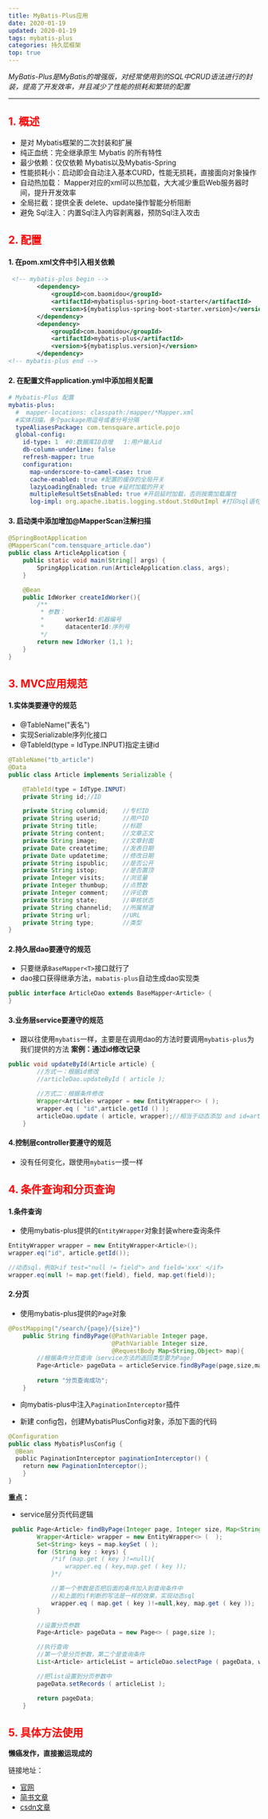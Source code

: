 ```yaml
---
title: MyBatis-Plus应用
date: 2020-01-19 
updated: 2020-01-19 
tags: mybatis-plus
categories: 持久层框架
top: true
---
```


 *MyBatis-Plus是MyBatis的增强版，对经常使用到的SQL中CRUD语法进行的封装，提高了开发效率，并且减少了性能的损耗和繁琐的配置*

<!-- more -->

---



## <font color=red>1. 概述</font>

- 是对 Mybatis框架的二次封装和扩展
- 纯正血统：完全继承原生 Mybatis 的所有特性
- 最少依赖：仅仅依赖 Mybatis以及Mybatis-Spring
- 性能损耗小：启动即会自动注入基本CURD，性能无损耗，直接面向对象操作
- 自动热加载： Mapper对应的xml可以热加载，大大减少重启Web服务器时间，提升开发效率
- 全局拦截：提供全表 delete、update操作智能分析阻断
- 避免 Sql注入：内置Sql注入内容剥离器，预防Sql注入攻击
## <font color=red>2. 配置</font>

#### 1. 在pom.xml文件中引入相关依赖

``` xml
 <!-- mybatis-plus begin -->
        <dependency>
            <groupId>com.baomidou</groupId>
            <artifactId>mybatisplus-spring-boot-starter</artifactId>
            <version>${mybatisplus-spring-boot-starter.version}</version>
        </dependency>
        <dependency>
            <groupId>com.baomidou</groupId>
            <artifactId>mybatis-plus</artifactId>
            <version>${mybatisplus.version}</version>
        </dependency>
<!-- mybatis-plus end -->
```
#### 2. 在配置文件application.yml中添加相关配置

``` yml
# Mybatis-Plus 配置
mybatis-plus:
  #  mapper-locations: classpath:/mapper/*Mapper.xml
  #实体扫描，多个package用逗号或者分号分隔
  typeAliasesPackage: com.tensquare.article.pojo
  global-config:
    id-type: 1  #0:数据库ID自增   1:用户输入id
    db-column-underline: false
    refresh-mapper: true
    configuration:
      map-underscore-to-camel-case: true
      cache-enabled: true #配置的缓存的全局开关
      lazyLoadingEnabled: true #延时加载的开关
      multipleResultSetsEnabled: true #开启延时加载，否则按需加载属性
      log-impl: org.apache.ibatis.logging.stdout.StdOutImpl #打印sql语句,调试用
```
#### 3. 启动类中添加增加@MapperScan注解扫描

``` java
@SpringBootApplication
@MapperScan("com.tensquare_article.dao")
public class ArticleApplication {
    public static void main(String[] args) {
        SpringApplication.run(ArticleApplication.class, args);
    }

    @Bean
    public IdWorker createIdWorker(){
        /**
         * 参数：
         *      workerId:机器编号
         *      datacenterId:序列号
         */
        return new IdWorker (1,1 );
    }
}
```
## <font color=red>3. MVC应用规范</font>

#### 1.实体类要遵守的规范

- @TableName("表名")
- 实现Serializable序列化接口
- @TableId(type = IdType.INPUT)指定主键id

``` java
@TableName("tb_article")
@Data
public class Article implements Serializable {

    @TableId(type = IdType.INPUT)
    private String id;//ID

    private String columnid;    //专栏ID
    private String userid;      //用户ID
    private String title;       //标题
    private String content;     //文章正文
    private String image;       //文章封面
    private Date createtime;    //发表日期
    private Date updatetime;    //修改日期
    private String ispublic;    //是否公开
    private String istop;       //是否置顶
    private Integer visits;     //浏览量
    private Integer thumbup;    //点赞数
    private Integer comment;    //评论数
    private String state;       //审核状态
    private String channelid;   //所属频道
    private String url;         //URL
    private String type;        //类型
}
```

#### 2.持久层dao要遵守的规范

- 只要继承`BaseMapper<T>`接口就行了
- dao接口获得继承方法，`mabatis-plus`自动生成dao实现类

```java
public interface ArticleDao extends BaseMapper<Article> {
}
```

#### 3.业务层service要遵守的规范

- 跟以往使用`mybatis`一样，主要是在调用dao的方法时要调用`mybatis-plus`为我们提供的方法
**案例：通过id修改记录**

```java
public void updateById(Article article) {
        //方式一：根据id修改
        //articleDao.updateById ( article );

        //方式二：根据条件修改
        Wrapper<Article> wrapper = new EntityWrapper<> ( );
        wrapper.eq ( "id",article.getId () );
        articleDao.update ( article, wrapper);//相当于动态添加 and id=article.getId ()
    }
```


#### 4.控制层controller要遵守的规范

- 没有任何变化，跟使用`mybatis`一摸一样

## <font color=red>4. 条件查询和分页查询</font>

#### 1.条件查询

- 使用mybatis-plus提供的`EntityWrapper`对象封装where查询条件

```java
EntityWrapper wrapper = new EntityWrapper<Article>();
wrapper.eq("id", article.getId());

//动态sql，例如<if test="null != field"> and field='xxx' </if>
wrapper.eq(null != map.get(field), field, map.get(field));
```

#### 2.分页

- 使用mybatis-plus提供的`Page`对象

```java
@PostMapping("/search/{page}/{size}")
    public String findByPage(@PathVariable Integer page,
                             @PathVariable Integer size,
                             @RequestBody Map<String,Object> map){
        //根据条件分页查询（service方法的返回类型要为Page）
        Page<Article> pageData = articleService.findByPage(page,size,map);
        
        return "分页查询成功";
    }
```
- 向mybatis-plus中注入`PaginationInterceptor`插件

- 新建 config包，创建MybatisPlusConfig对象，添加下面的代码

```java
@Configuration
public class MybatisPlusConfig {
  @Bean
  public PaginationInterceptor paginationInterceptor() {
    return new PaginationInterceptor();
 	}
}
```

**重点：**

- service层分页代码逻辑

```java
 public Page<Article> findByPage(Integer page, Integer size, Map<String, Object> map) {
        Wrapper<Article> wrapper = new EntityWrapper<> (  );
        Set<String> keys = map.keySet ( );
        for (String key : keys) {
            /*if (map.get ( key )!=null){
                wrapper.eq ( key,map.get ( key ));
            }*/

            //第一个参数是否把后面的条件加入到查询条件中
            //和上面的if判断的写法是一样的效果，实现动态sql
            wrapper.eq ( map.get ( key )!=null,key, map.get ( key ));
        }

        //设置分页参数
        Page<Article> pageData = new Page<> ( page,size );

        //执行查询
        //第一个是分页参数，第二个是查询条件
        List<Article> articleList = articleDao.selectPage ( pageData, wrapper );

        //把list设置到分页参数中
        pageData.setRecords ( articleList );

        return pageData;
    }
```

## <font color=red>5. 具体方法使用</font>

**懒癌发作，直接搬运现成的**

链接地址：

- [官网](https://baomidou.com/)
- [ 简书文章 ](https://www.jianshu.com/p/ceb1df475021)
- [csdn文章](https://blog.csdn.net/zdsg45/article/details/105138493?ops_request_misc=%257B%2522request%255Fid%2522%253A%2522160213305819724848338191%2522%252C%2522scm%2522%253A%252220140713.130102334..%2522%257D&request_id=160213305819724848338191&biz_id=0&utm_medium=distribute.pc_search_result.none-task-blog-2~all~top_click~default-1-105138493.pc_first_rank_v2_rank_v28_p&utm_term=mybatis-plus&spm=1018.2118.3001.4187)

